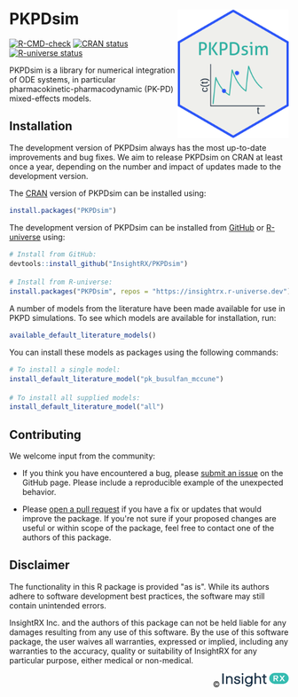 # PKPDsim <img src="man/figures/hexsticker.png" align="right" width = "200"/>

<!-- badges: start -->
[![R-CMD-check](https://github.com/InsightRX/PKPDsim/actions/workflows/R-CMD-check.yaml/badge.svg)](https://github.com/InsightRX/PKPDsim/actions/workflows/R-CMD-check.yaml)
[![CRAN status](https://www.r-pkg.org/badges/version/PKPDsim)](https://CRAN.R-project.org/package=PKPDsim)
[![R-universe status](https://insightrx.r-universe.dev/badges/PKPDsim)](https://insightrx.r-universe.dev/PKPDsim)
<!-- badges: end -->

PKPDsim is a library for numerical integration of ODE systems, in particular pharmacokinetic-pharmacodynamic (PK-PD) mixed-effects models.

## Installation

The development version of PKPDsim always has the most up-to-date improvements
and bug fixes. We aim to release PKPDsim on CRAN at least once a year,
depending on the number and impact of updates made to the development version.

The [CRAN](https://cran.r-project.org/package=PKPDsim) version of PKPDsim can be installed using:

```r
install.packages("PKPDsim")
```

The development version of PKPDsim can be installed from [GitHub](https://github.com/InsightRX/PKPDsim) or [R-universe](https://insightrx.r-universe.dev/PKPDsim) using:

```r
# Install from GitHub:
devtools::install_github("InsightRX/PKPDsim")

# Install from R-universe:
install.packages("PKPDsim", repos = "https://insightrx.r-universe.dev")
```

A number of models from the literature have been made available for use in
PKPD simulations. To see which models are available for installation, run:

```r
available_default_literature_models()
```

You can install these models as packages using the following commands:

```r
# To install a single model:
install_default_literature_model("pk_busulfan_mccune")

# To install all supplied models:
install_default_literature_model("all")
```

## Contributing

We welcome input from the community:

- If you think you have encountered a bug, please [submit an issue](https://github.com/InsightRX/PKPDsim/issues) 
on the GitHub page. Please include a reproducible example of the unexpected 
behavior.

- Please [open a pull request](https://github.com/InsightRX/PKPDsim/pulls) if
you have a fix or updates that would improve the package. If you're not sure if
your proposed changes are useful or within scope of the package, feel free to
contact one of the authors of this package.

## Disclaimer

The functionality in this R package is provided "as is". While its authors 
adhere to software development best practices, the software may still contain 
unintended errors.

InsightRX Inc. and the authors of this package can not be held liable for any
damages resulting from any use of this software. By the use of this software 
package, the user waives all warranties, expressed or implied, including any 
warranties to the accuracy, quality or suitability of InsightRX for any 
particular purpose, either medical or non-medical.


<div align="right">
© <img src="man/figures/insightrx_logo_color.png" alt="InsightRX logo" width="120" />
</div>
